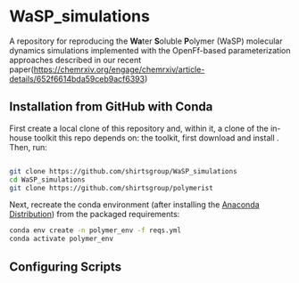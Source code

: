 # WaSP_simulations

A repository for reproducing the **Wa**ter **S**oluble **P**olymer (WaSP) molecular dynamics simulations implemented with the OpenFf-based parameterization approaches described in our recent paper(https://chemrxiv.org/engage/chemrxiv/article-details/652f6614bda59ceb9acf6393)

## Installation from GitHub with Conda
First create a local clone of this repository and, within it, a clone of the in-house toolkit this repo depends on:
the toolkit, first download and install . Then, run:
```sh

git clone https://github.com/shirtsgroup/WaSP_simulations
cd WaSP_simulations
git clone https://github.com/shirtsgroup/polymerist
```

Next, recreate the conda environment (after installing the [Anaconda Distribution](https://www.anaconda.com/download)) from the packaged requirements:
```sh
conda env create -n polymer_env -f reqs.yml
conda activate polymer_env
```

## Configuring Scripts
